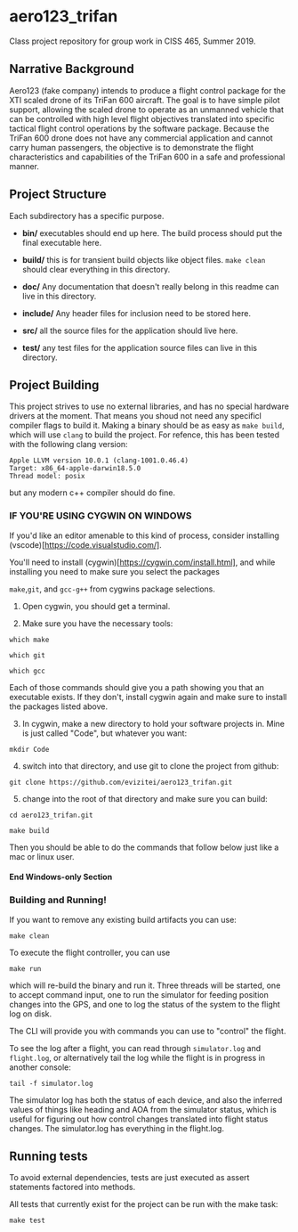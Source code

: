 # aero123_trifan
Class project repository for group work in CISS 465, Summer 2019.

## Narrative Background

Aero123 (fake company) intends to produce a flight control package for the XTI scaled drone of its TriFan 
600 aircraft.  The goal is to have simple pilot support, allowing the scaled drone to operate as an 
unmanned vehicle that can be controlled with high level flight objectives translated into specific 
tactical flight control operations by the software package.  Because the TriFan 600 drone does not have 
any commercial application and cannot carry human passengers, the objective is to demonstrate the flight 
characteristics and capabilities of the TriFan 600 in a safe and professional manner.

## Project Structure

Each subdirectory has a specific purpose.

- **bin/** executables should end up here.  The build process should put the final executable here.

- **build/** this is for transient build objects like object files.  `make clean` should clear everything in this directory.

- **doc/** Any documentation that doesn't really belong in this readme can live in this directory.

- **include/** Any header files for inclusion need to be stored here.

- **src/** all the source files for the application should live here.

- **test/** any test files for the application source files can live in this directory.

## Project Building

This project strives to use no external libraries, and
has no special hardware drivers at the moment.  That means
you shoud not need any specificl compiler flags to build it.
Making a binary should be as easy as `make build`, which will
use `clang` to build the project.  For refence, this
has been tested with the following clang version:

```
Apple LLVM version 10.0.1 (clang-1001.0.46.4)
Target: x86_64-apple-darwin18.5.0
Thread model: posix
```

but any modern c++ compiler should do fine.

### IF YOU'RE USING CYGWIN ON WINDOWS

If you'd like an editor amenable to this kind of process, consider installing
(vscode)[https://code.visualstudio.com/].

You'll need to install (cygwin)[https://cygwin.com/install.html], and while installing you need to
make sure you select the packages

`make`,`git`, and  `gcc-g++` from cygwins package selections.

1) Open cygwin, you should get a terminal.

2) Make sure you have the necessary tools:

`which make`

`which git`

`which gcc`

Each of those commands should give you a path showing you that 
an executable exists. If they don't, install cygwin again and make
sure to install the packages listed above.

3) In cygwin, make a new directory to hold your software projects in.
Mine is just called "Code", but whatever you want:

`mkdir Code`

4) switch into that directory, and use git to clone the project from
github:

`git clone https://github.com/evizitei/aero123_trifan.git`

5) change into the root of that directory and make sure you can build:

`cd aero123_trifan.git`

`make build`

Then you should be able to do the commands that follow below just like a mac or linux user.

#### End Windows-only Section

### Building and Running!

If you want to remove any existing build artifacts you can use:

`make clean`

To execute the flight controller, you can use

`make run`

which will re-build the binary and run it.
Three threads will be started, one to accept
command input, one to run the simulator
for feeding position changes into the GPS,
 and one to log the status of the
system to the flight log on disk.

The CLI will provide you with commands you can use to "control"
the flight.

To see the log after a flight, you can read through `simulator.log` and `flight.log`,
or alternatively tail the log while the flight is in progress
in another console:

`tail -f simulator.log`

The simulator log has both the status of each device, and also the
inferred values of things like heading and AOA from the simulator
status, which is useful for figuring out how control changes
translated into flight status changes.  The simulator.log has everything
in the flight.log.


## Running tests

To avoid external dependencies, tests are just executed
as assert statements factored into methods.

All tests that currently exist for the project can be run with
the make task:

`make test`